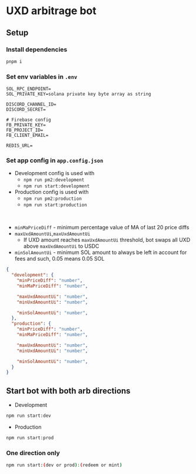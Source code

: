 # UXD arbitrage bot

## Setup

### Install dependencies

```sh
pnpm i
```

### Set env variables in `.env`

```env
SOL_RPC_ENDPOINT=
SOL_PRIVATE_KEY=solana private key byte array as string

DISCORD_CHANNEL_ID=
DISCORD_SECRET=

# Firebase config
FB_PRIVATE_KEY=
FB_PROJECT_ID=
FB_CLIENT_EMAIL=

REDIS_URL=
```

### Set app config in `app.config.json`

- Development config is used with
  - `npm run pm2:development`
  - `npm run start:development`
- Production config is used with
  - `npm run pm2:production`
  - `npm run start:production`

</br>

- `minMaPriceDiff` - minimum percentage value of MA of last 20 price diffs
- `maxUxdAmountUi`,`maxUxdAmountUi`
  - If UXD amount reaches `maxUxdAmountUi` threshold, bot swaps all UXD above `maxUxdAmountUi` to USDC
- `minSolAmountUi` - minimum SOL amount to always be left in account for fees and such, 0.05 means 0.05 SOL

```json
{
  "development": {
    "minPriceDiff": "number",
    "minMaPriceDiff": "number",

    "maxUxdAmountUi": "number",
    "minUxdAmountUi": "number",

    "minSolAmountUi": "number",
  },
  "production": {
    "minPriceDiff": "number",
    "minMaPriceDiff": "number",

    "maxUxdAmountUi": "number",
    "minUxdAmountUi": "number",

    "minSolAmountUi": "number",
  }
}
```

## Start bot with both arb directions

- Development
```sh
npm run start:dev
```

- Production
```sh
npm run start:prod
```

### One direction only

```sh
npm run start:(dev or prod):(redeem or mint)
```
